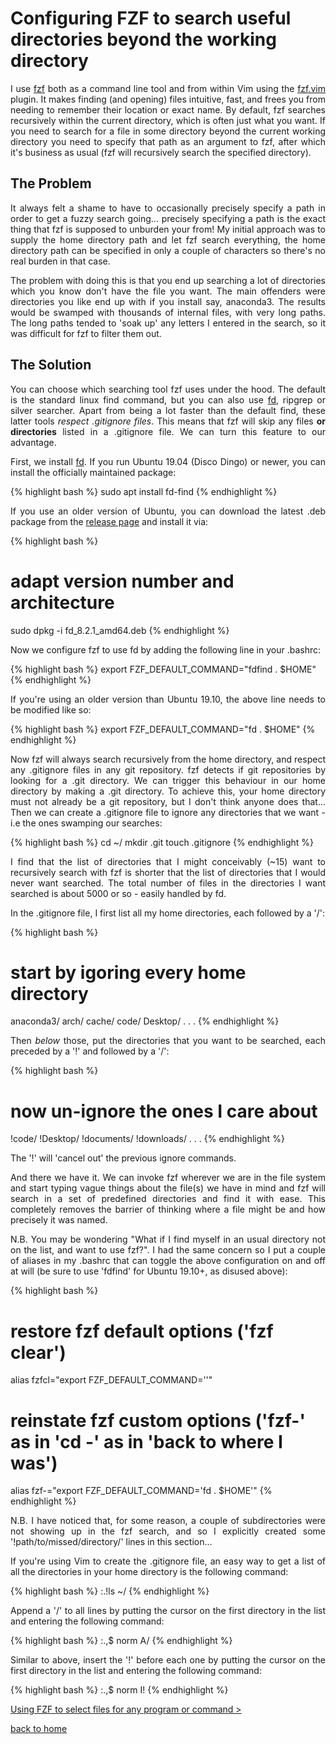 # Configuring FZF to search useful directories beyond the working directory
<div style="text-align: justify">
<p>I use <a href="https://github.com/junegunn/fzf">fzf</a> both as a command
line tool and from within Vim using the <a
href="https://github.com/junegunn/fzf.vim">fzf.vim</a> plugin. It makes finding
(and opening) files intuitive, fast, and frees you from needing to remember
their location or exact name. By default, fzf searches recursively within the
current directory, which is often just what you want. If you need to search for
a file in some directory beyond the current working directory you need to
specify that path as an argument to fzf, after which it's business as usual
(fzf will recursively search the specified directory).</p> 
</div>

## The Problem
<div style="text-align: justify">
<p>It always felt a shame to have to occasionally precisely specify a path in
order to get a fuzzy search going... precisely specifying a path is the exact
thing that fzf is supposed to unburden your from! My initial approach was to
supply the home directory path and let fzf search everything, the home
directory path can be specified in only a couple of characters so there's no
real burden in that case.</p>

<p>The problem with doing this is that you end up searching a lot of
directories which you know don't have the file you want. The main offenders
were directories you like end up with if you install say, anaconda3. The
results would be swamped with thousands of internal files, with very long
paths. The long paths tended to 'soak up' any letters I entered in the search,
so it was difficult for fzf to filter them out.</p>
</div>

## The Solution
<div style="text-align: justify">
<p>You can choose which searching tool fzf uses under the hood. The default is
the standard linux find command, but you can also use <a
href="https://github.com/sharkdp/fd#benchmark">fd</a>, ripgrep or silver
searcher. Apart from being a lot faster than the default find, these latter
tools <i>respect .gitignore files</i>. This means that fzf will skip any files
<b>or directories</b> listed in a .gitignore file. We can turn this feature to
our advantage.</p>

<p>First, we install <a href="https://github.com/sharkdp/fd#benchmark">fd</a>.
If you run Ubuntu 19.04 (Disco Dingo) or newer, you can install the officially
maintained package:</p>
</div>

{% highlight bash %}
sudo apt install fd-find
{% endhighlight %}

<div style="text-align: justify">
<p>If you use an older version of Ubuntu, you can download the latest .deb
package from the <a href="https://github.com/sharkdp/fd/releases">release
page</a> and install it via:</p>
</div>

{% highlight bash %}
# adapt version number and architecture
sudo dpkg -i fd_8.2.1_amd64.deb
{% endhighlight %}

<div style="text-align: justify">
<p>Now we configure fzf to use fd by adding the following line in your
.bashrc:</p>
</div>

{% highlight bash %}
export FZF_DEFAULT_COMMAND="fdfind . $HOME"
{% endhighlight %}

<div style="text-align: justify">
<p>If you're using an older version than Ubuntu 19.10, the above line needs to
be modified like so:</p>
</div>

{% highlight bash %}
export FZF_DEFAULT_COMMAND="fd . $HOME"
{% endhighlight %}

<div style="text-align: justify">
<p>Now fzf will always search recursively from the home directory, and respect
any .gitignore files in any git repository. fzf detects if git repositories by
looking for a .git directory. We can trigger this behaviour in our home
directory by making a .git directory. To achieve this, your home directory must
not already be a git repository, but I don't think anyone does that... Then we
can create a .gitignore file to ignore any directories that we want - i.e the
ones swamping our searches:</p>
</div>

{% highlight bash %}
cd ~/
mkdir .git
touch .gitignore
{% endhighlight %}

<div style="text-align: justify">
<p>I find that the list of directories that I might conceivably (~15) want to
recursively search with fzf is shorter that the list of directories that I
would never want searched. The total number of files in the directories I want
searched is about 5000 or so - easily handled by fd.</p>

<p>In the .gitignore file, I first list all my home directories, each
followed by a '/':</p>
</div>

{% highlight bash %}
# start by igoring every home directory
anaconda3/
arch/
cache/
code/
Desktop/
  .
  .
  .
{% endhighlight %}

<div style="text-align: justify">
<p>Then <i>below</i> those, put the directories that you want to be searched, each
preceded by a '!' and followed by a '/':</p>
</div>

{% highlight bash %}
# now un-ignore the ones I care about
!code/
!Desktop/
!documents/
!downloads/
  .
  .
  .
{% endhighlight %}

<div style="text-align: justify">
<p>The '!' will 'cancel out' the previous ignore commands.</p>

<p>And there we have it. We can invoke fzf wherever we are in the file system
and start typing vague things about the file(s) we have in mind and fzf will
search in a set of predefined directories and find it with ease. This
completely removes the barrier of thinking where a file might be and how
precisely it was named.</p>

<p>N.B. You may be wondering "What if I find myself in an usual directory not
on the list, and want to use fzf?". I had the same concern so I put a couple of
aliases in my .bashrc that can toggle the above configuration on and off at
will (be sure to use 'fdfind' for Ubuntu 19.10+, as disused above):</p>
</div>

{% highlight bash %}
# restore fzf default options ('fzf clear')
alias fzfcl="export FZF_DEFAULT_COMMAND=''"

# reinstate fzf custom options ('fzf-' as in 'cd -' as in 'back to where I was')
alias fzf-="export FZF_DEFAULT_COMMAND='fd . $HOME'"
{% endhighlight %}

<div style="text-align: justify">
<p>N.B. I have noticed that, for some reason, a couple of subdirectories were
not showing up in the fzf search, and so I explicitly created some
'!path/to/missed/directory/' lines in this section...</p>

<p>If you're using Vim to create the .gitignore file, an easy way to get a list
of all the directories in your home directory is the following command:</p>
</div>

{% highlight bash %}
:.!ls ~/
{% endhighlight %}

<div style="text-align: justify">
<p>Append a '/' to all lines by putting the cursor on the first directory in
the list and entering the following command:</p>
</div>

{% highlight bash %}
:.,$ norm A/
{% endhighlight %}

<div style="text-align: justify">
<p>Similar to above, insert the '!' before each one by putting the cursor on
the first directory in the list and entering the following command:</p>
</div>

{% highlight bash %}
:.,$ norm I!
{% endhighlight %}

[Using FZF to select files for any program or command >](../fzf_launcher/fzf_launcher.md)

[back to home](../index.md)

<script src="https://utteranc.es/client.js"
        repo="Matt-A-Bennett/Matt-A-Bennett.github.io"
        issue-term="https://matt-a-bennett.github.io/fzf_search_dirs/fzf_search_dirs.html"
        theme="github-light"
        crossorigin="anonymous"
        async>
</script>

